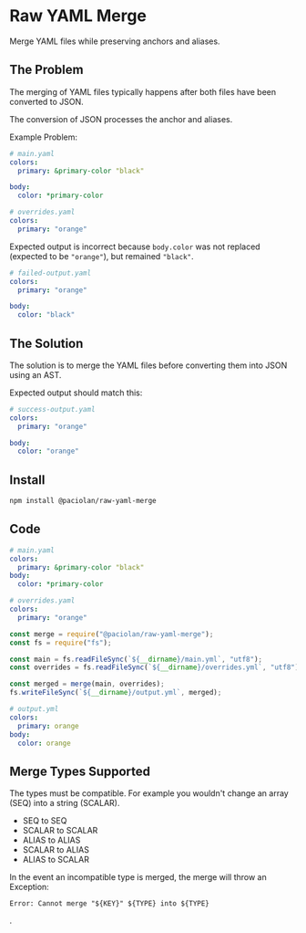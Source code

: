 # Raw YAML Merge

Merge YAML files while preserving anchors and aliases.

## The Problem

The merging of YAML files typically happens after both files have been converted to JSON.

The conversion of JSON processes the anchor and aliases.

Example Problem:

```yaml
# main.yaml
colors:
  primary: &primary-color "black"

body:
  color: *primary-color
```

```yaml
# overrides.yaml
colors:
  primary: "orange"
```

Expected output is incorrect because `body.color` was not replaced (expected to be `"orange"`), but remained `"black"`.

```yaml
# failed-output.yaml
colors:
  primary: "orange"

body:
  color: "black"
```

## The Solution

The solution is to merge the YAML files before converting them into JSON using an AST.

Expected output should match this:

```yaml
# success-output.yaml
colors:
  primary: "orange"

body:
  color: "orange"
```

## Install

```bash
npm install @paciolan/raw-yaml-merge
```

## Code

```yaml
# main.yaml
colors:
  primary: &primary-color "black"
body:
  color: *primary-color
```

```yaml
# overrides.yaml
colors:
  primary: "orange"
```

```javascript
const merge = require("@paciolan/raw-yaml-merge");
const fs = require("fs");

const main = fs.readFileSync(`${__dirname}/main.yml`, "utf8");
const overrides = fs.readFileSync(`${__dirname}/overrides.yml`, "utf8");

const merged = merge(main, overrides);
fs.writeFileSync(`${__dirname}/output.yml`, merged);
```

```yaml
# output.yml
colors:
  primary: orange
body:
  color: orange
```

## Merge Types Supported

The types must be compatible. For example you wouldn't change an array (SEQ) into a string (SCALAR).

- SEQ to SEQ
- SCALAR to SCALAR
- ALIAS to ALIAS
- SCALAR to ALIAS
- ALIAS to SCALAR

In the event an incompatible type is merged, the merge will throw an Exception:

```
Error: Cannot merge "${KEY}" ${TYPE} into ${TYPE}
```

.

